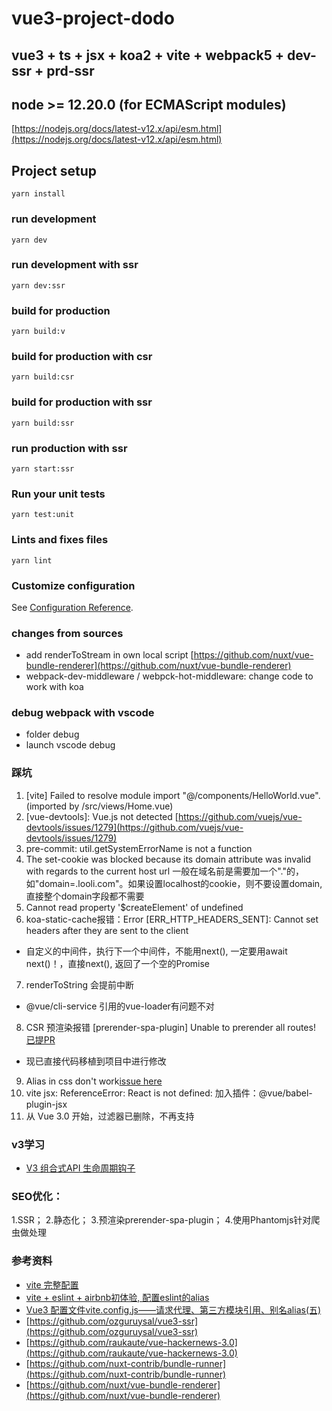 # vue3-project-dodo

## vue3 + ts + jsx + koa2 + vite + webpack5 + dev-ssr + prd-ssr

## node >= 12.20.0 (for ECMAScript modules)
[https://nodejs.org/docs/latest-v12.x/api/esm.html](https://nodejs.org/docs/latest-v12.x/api/esm.html)

## Project setup
```
yarn install
```

### run development
```
yarn dev
```

### run development with ssr
```
yarn dev:ssr
```

### build for production
```
yarn build:v
```

### build for production with csr
```
yarn build:csr
```

### build for production with ssr
```
yarn build:ssr
```

### run production with ssr
```
yarn start:ssr
```

### Run your unit tests
```
yarn test:unit
```

### Lints and fixes files
```
yarn lint
```

### Customize configuration
See [Configuration Reference](https://cli.vuejs.org/config/).

### changes from sources
- add renderToStream in own local script [https://github.com/nuxt/vue-bundle-renderer](https://github.com/nuxt/vue-bundle-renderer)
- webpack-dev-middleware / webpck-hot-middleware: change code to work with koa

### debug webpack with vscode
- folder debug
- launch vscode debug

### 踩坑
1. [vite] Failed to resolve module import "@/components/HelloWorld.vue". (imported by /src/views/Home.vue)
2. [vue-devtools]: Vue.js not detected
  [https://github.com/vuejs/vue-devtools/issues/1279](https://github.com/vuejs/vue-devtools/issues/1279)
3. pre-commit: util.getSystemErrorName is not a function
4. The set-cookie was blocked because its domain attribute was invalid with regards to the current host url
 一般在域名前是需要加一个"."的，如"domain=.looli.com"。如果设置localhost的cookie，则不要设置domain,直接整个domain字段都不需要
5. Cannot read property '$createElement' of undefined
6. koa-static-cache报错：Error [ERR_HTTP_HEADERS_SENT]: Cannot set headers after they are sent to the client
  - 自定义的中间件，执行下一个中间件，不能用next(), 一定要用await next()！，直接next(), 返回了一个空的Promise
7. renderToString 会提前中断
  - @vue/cli-service 引用的vue-loader有问题不对
8. CSR 预渲染报错 [prerender-spa-plugin] Unable to prerender all routes!
  [已提PR](https://github.com/chrisvfritz/prerender-spa-plugin/pull/415)
  - 现已直接代码移植到项目中进行修改
9. Alias in css don't work[issue here](https://github.com/vitejs/vite/issues/650)
10. vite jsx: ReferenceError: React is not defined: 加入插件：@vue/babel-plugin-jsx
11. 从 Vue 3.0 开始，过滤器已删除，不再支持

### v3学习
- [V3 组合式API 生命周期钩子](https://v3.cn.vuejs.org/guide/composition-api-lifecycle-hooks.html)
### SEO优化：
1.SSR；
2.静态化；
3.预渲染prerender-spa-plugin；
4.使用Phantomjs针对爬虫做处理

### 参考资料
- [vite 完整配置](https://github.com/vitejs/vite/blob/master/src/node/config.ts)
- [vite + eslint + airbnb初体验, 配置eslint的alias](https://www.jianshu.com/p/f3f03fa9ab42)
- [Vue3 配置文件vite.config.js——请求代理、第三方模块引用、别名alias(五)](https://blog.csdn.net/hbiao68/article/details/108972775)
- [https://github.com/ozguruysal/vue3-ssr](https://github.com/ozguruysal/vue3-ssr)
- [https://github.com/raukaute/vue-hackernews-3.0](https://github.com/raukaute/vue-hackernews-3.0)
- [https://github.com/nuxt-contrib/bundle-runner](https://github.com/nuxt-contrib/bundle-runner)
- [https://github.com/nuxt/vue-bundle-renderer](https://github.com/nuxt/vue-bundle-renderer)